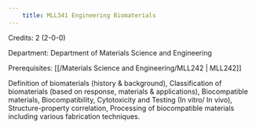 ```yaml
---
    title: MLL341 Engineering Biomaterials
---
```

Credits: 2 (2-0-0)

Department: Department of Materials Science and Engineering

Prerequisites: [[/Materials Science and Engineering/MLL242 | MLL242]]

Definition of biomaterials (history & background), Classification of biomaterials (based on response, materials & applications), Biocompatible materials, Biocompatibility, Cytotoxicity and Testing (In vitro/ In vivo), Structure-property correlation, Processing of biocompatible materials including various fabrication techniques.
